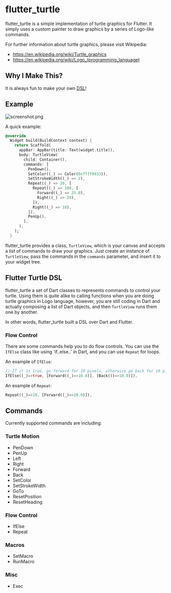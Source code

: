 # flutter_turtle

flutter_turtle is a simple implementation of turtle graphics for Flutter. It
simply uses a custom painter to draw graphics by a series of Logo-like commands.

For further information about turtle graphics, please visit Wikipedia:

- https://en.wikipedia.org/wiki/Turtle_graphics
- https://en.wikipedia.org/wiki/Logo_(programming_language)

## Why I Make This?

It is always fun to make your own [DSL](https://en.wikipedia.org/wiki/Domain-specific_language)!

## Example

![screenshot.png](https://raw.githubusercontent.com/zonble/flutter_turtle/master/screenshot.png)

A quick example:

```dart
@override
  Widget build(BuildContext context) {
    return Scaffold(
      appBar: AppBar(title: Text(widget.title)),
      body: TurtleView(
        child: Container(),
        commands: [
          PenDown(),
          SetColor((_) => Color(0xffff9933)),
          SetStrokeWidth((_) => 2),
          Repeat((_) => 20, [
            Repeat((_) => 180, [
              Forward((_) => 25.0),
              Right((_) => 20),
            ]),
            Right((_) => 18),
          ]),
          PenUp(),
        ],
      ),
    );
  }
```

flutter_turtle provides a class, `TurtleView`, which is your canvas and accepts
a list of commands to draw your graphics. Just create an instance of
`TurtleView`, pass the commands in the `commands` parameter, and insert it to
your widget tree.

## Flutter Turtle DSL

flutter_turtle a set of Dart classes to represents commands to control your
turtle. Using them is quite alike to calling functions when you are doing turtle
graphics in Logo language, however, you are still coding in Dart and actually
composing a list of Dart objects, and then `TurtleView` runs them one by
another.

In other words, flutter_turtle built a DSL over Dart and Flutter.

### Flow Control

There are some commands help you to do flow controls. You can use the `IfElse`
class like using 'if..else..' in Dart, and you can use `Repeat` for loops.

An example of `IfElse`:

``` dart
// If it is true, go forward for 10 pixels, otherwise go back for 10 pixels.
IfElse((_)=>true, [Forward((_)=>10.0)], [Back(()=>10.0)]),
```

An example of `Repeat`:

``` dart
Repeat((_)=>10, [Forward((_)=>10.0)]),
```


## Commands

Currently supported commands are including:

### Turtle Motion

- PenDown
- PenUp
- Left
- Right
- Forward
- Back
- SetColor
- SetStrokeWidth
- GoTo
- ResetPosition
- ResetHeading

### Flow Control

- IfElse
- Repeat

### Macros

- SetMacro
- RunMacro

### Misc

- Exec
